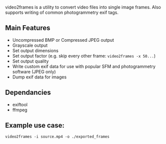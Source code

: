 video2frames is a utility to convert video files into single image frames. Also supports writing of common photogrammetry exif tags.

## Main Features
- Uncompressed BMP or Compressed JPEG output
- Grayscale output
- Set output dimensions
- Set output factor (e.g. skip every other frame: `video2frames -x 50...`)
- Set output quality
- Write custom exif data for use with popular SFM and photogrammetry software (JPEG only)
- Dump exif data for images

## Dependancies
- exiftool
- ffmpeg

## Example use case:

`video2frames -i source.mp4 -o ./exported_frames`
